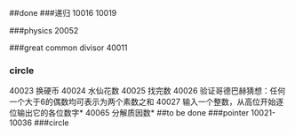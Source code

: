 ##done
###递归
10016
10019

###physics
20052

###great common divisor
40011

### circle
40023 换硬币
40024 水仙花数
40025 找完数
40026 验证哥德巴赫猜想：任何一个大于6的偶数均可表示为两个素数之和
40027 输入一个整数，从高位开始逐位输出它的各位数字*
40065 分解质因数*
##to be done
###pointer
10021-10036
###circle

